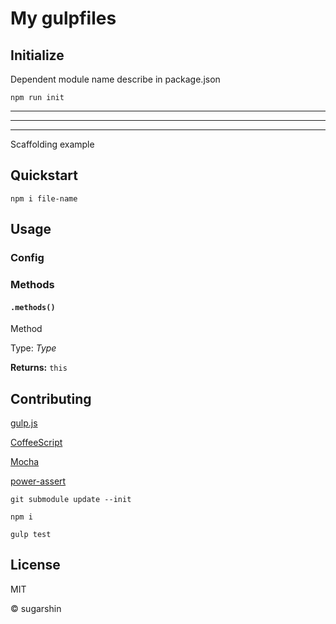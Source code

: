 # My gulpfiles

## Initialize

Dependent module name describe in package.json

```shell
npm run init
```

---

---

---

Scaffolding example

## Quickstart

```shell
npm i file-name
```

## Usage

### Config

### Methods

#### `.methods()`

Method

Type: *Type*

**Returns:** `this`

## Contributing

[gulp.js](//gulpjs.com/)

[CoffeeScript](//coffeescript.org/)

[Mocha](//mochajs.org/)

[power-assert](//github.com/twada/power-assert)

```shell
git submodule update --init

npm i

gulp test
```

## License

MIT

© sugarshin
